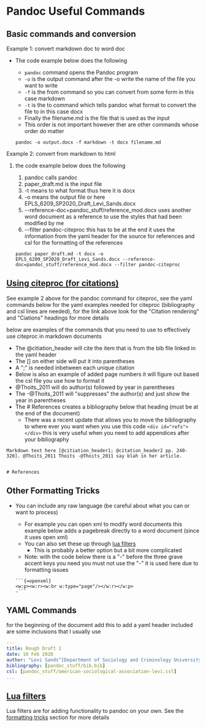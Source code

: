 # Pandoc Useful Commands

## Basic commands and conversion

Example 1: convert markdown doc to word doc

- The code example below does the following
    - `pandoc` command opens the Pandoc program
    - `-o` is the output command after the -o write the name of the file you want to write
    - `-f` is the from command so you can convert from some form in this case markdown
    - `-t` is the to command which tells pandoc what format to convert the file to in this case docx
    - Finally the filename.md is the file that is used as the input
    - This order is not important however ther are other commands whose order do matter

    ```pandoc
    pandoc -o output.docx -f markdown -t docx filename.md
    ```

Example 2: convert from markdown to html

1. the code example below does the following
    1. pandoc calls pandoc
    1. paper_draft.md is the input file
    1. -t means to what format thus here it is docx
    1. -o means the output file or here EPLS_6209_SP2020_Draft_Levi_Sands.docx
    1. --reference-doc=pandoc_stuff/reference_mod.docx uses another word document as a reference to use the styles that had been modified by me
    1. --filter pandoc-citeproc this has to be at the end it uses the information from the yaml header for the source for references and csl for the formatting of the references

    ```pandoc
    pandoc paper_draft.md -t docx -o EPLS_6209_SP2020_Draft_Levi_Sands.docx --reference-doc=pandoc_stuff/reference_mod.docx --filter pandoc-citeproc
    ```

## [Using citeproc (for citations)](https://pandoc.org/MANUAL.html)

See example 2 above for the pandoc command for citeproc, see the yaml commands below for the yaml examples needed for citeproc (bibliography and csl lines are needed), for the link above look for the "Citation rendering" and "Ciations" headings for more details

below are examples of the commands that you need to use to effectively use citeproc in markdown documents
- The @citiation_header will cite the item that is from the bib file linked in the yaml header
- The [] on either side will put it into parentheses
- A ";" is needed inbetween each unique citation
- Below is also an example of added page numbers it will figure out based the csl file you use how to format it
- @Thoits_2011 will do author(s) followed by year in parentheses
- The -@Thoits_2011 will "suppresses" the author(s) and just show the year in parentheses
- The # References creates a bibliography below that heading (must be at the end of the document)
    - There was a recent update that allows you to move the bibliography to where ever you want when you use this code `<div id="refs"></div>` this is very useful when you need to add appendices after your bibliography

```pandoc
Markdown text here [@citiation_header1; @citation_header2 pp. 240-320]. @Thoits_2011 Thoits -@Thoits_2011 say blah in her article.


# References
```

## Other Formatting Tricks

- You can include any raw language (be careful about what you can or want to process)
    - For example you can open xml to modify word documents this example below adds a pagebreak directly to a word document (since it uses open xml)
    - You can also set these up through [lua filters](#lua-filtershttpsgithubcompandoclua-filters)
        - This is probably a better option but a bit more complicated
    - Note: with the code below there is a "-" before the three grave accent keys you need you must not use the "-" it is used here due to formatting issues

    ```pandoc
    ```{=openxml}
    <w:p><w:r><w:br w:type="page"/></w:r></w:p>
    -```
    ```

## YAML Commands

for the beginning of the document add this to add a yaml header included are some inclusions that I usually use

```yaml
---
title: Rough Draft 1
date: 10 Feb 2020
author: "Levi Sands^[Department of Sociology and Criminology University of Iowa]"
bibliography: [pandoc_stuff/bib.bib]
csl: [pandoc_stuff/american-sociological-association-levi.csl]
...
```


## [Lua filters](https://github.com/pandoc/lua-filters)

Lua filters are for adding functionality to pandoc on your own. See the [formatting tricks](#other-formatting-tricks) section for more details
